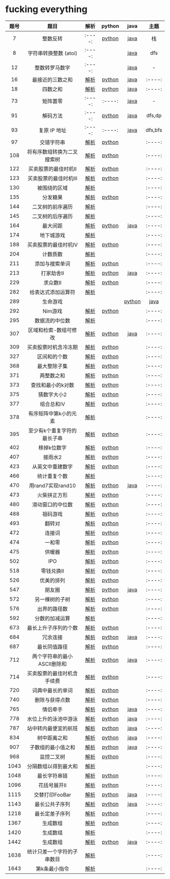 # fucking everything

| 题号 | 题目 | 解析    |  python  |  java  | 主题 |
| :----: | :-----: | :----: | :----: | :----: | :----: |
| 7 | 整数反转 | :----: | [python](code/python/7.py) | [java](code/java/7.java)| 栈|
| 8 | 字符串转换整数 (atoi) | :----: |  | [java](code/java/8.java)| dfs|
| 12 | 整数转罗马数字 | :----: |  | [java](code/java/12.java)| -|
|16| 最接近的三数之和|[解析](docs/哈希表/三数之和/16.最接近的三数之和.md)| [python](code/python/16.py)|[java](code/java/16.java)| :----: |
|18| 四数之和|[解析](docs/哈希表/三数之和/18.四数之和.md)| [python](code/python/18.py)|[java](code/java/18.java)| :----: |
|73| 矩阵置零| :----: |  :----: | [java](code/java/73.java)| - |
|91| 解码方法 | :----: |  [python](code/python/91.py) | [java](code/java/91.java)| dfs,dp |
|93| 复原 IP 地址 | :----: |  :----: | [java](code/java/93.java)| dfs,bfs |
|97| 交错字符串|[解析](docs/DP/编辑距离/97.交错字符串.md)|[python](code/python/97.py) || :----: |
|108| 将有序数组转换为二叉搜索树|[解析](docs/搜索树/108.将有序数组转换为二叉搜索树.md)|[python](code/python/108.py) || :----: |
|122| 买卖股票的最佳时机Ⅱ|[解析](docs/DP/股票问题/122.买卖股票的最佳时机Ⅱ.md)|[python](code/python/122.py) || :----: |
|123| 买卖股票的最佳时机Ⅲ|[解析](docs/DP/股票问题/123.买卖股票的最佳时机Ⅲ.md)|[python](code/python/123.py) || :----: |
|130| 被围绕的区域|[解析](docs/广度优先搜索/130.被围绕的区域.md)| || :----: |
|135| 分发糖果|[解析](docs/贪心算法/135.分发糖果.md)|[python](code/python/135.py) || :----: |
|144| 二叉树的前序遍历|[解析](docs/二叉树的遍历/144.二叉树的前序遍历.md)| || :----: |
|145| 二叉树的后序遍历|[解析](docs/二叉树的遍历/145.二叉树的后序遍历.md)| || :----: |
|164| 最大间距|[解析](docs/桶排序/164.最大间距.md)|[python](code/python/164.py) |[java](code/java/164.java)| :----: |
|174| 地下城游戏|[解析](docs/其他/174.地下城游戏.md)| || :----: |
|188| 买卖股票的最佳时机Ⅳ|[解析](docs/DP/股票问题/188.买卖股票的最佳时机Ⅳ.md)|[python](code/python/188.py) || :----: |
|204| 计数质数|[解析](docs/其他/204.计数质数.md)| || :----: |
|211| 添加与搜索单词|[解析](docs/前缀树/211.添加与搜索单词.md)|[python](code/python/211.py) || :----: |
|213| 打家劫舍Ⅱ|[解析](docs/DP/序列dp/打家劫舍/213.打家劫舍Ⅱ.md)|[python](code/python/213.py) |[java](code/java/213.java)| :----: |
|229| 求众数Ⅱ|[解析](docs/摩尔投票法/229.求众数Ⅱ.md)|[python](code/python/229.py) || :----: |
|282| 给表达式添加运算符|[解析](docs/深度优先搜索(回溯算法)/282.给表达式添加运算符.md)| || :----: |
|289| 生命游戏|| | [python](code/python/289.py)|[java](code/java/91.java)| bfs |
|292| Nim游戏|[解析](docs/博弈论/292.Nim游戏.md)|[python](code/python/292.py) || :----: |
|295| 数据流的中位数|[解析](docs/堆/295.数据流的中位数.md)| || :----: |
|307| 区域和检索-数组可修改|[解析](docs/区间操作/线段树/307.区域和检索-数组可修改.md)|[python](code/python/307.py) |[java](code/java/307.java)| :----: |
|309| 买卖股票时机含冷冻期|[解析](docs/DP/股票问题/309.买卖股票时机含冷冻期.md)|[python](code/python/309.py) || :----: |
|327| 区间和的个数|[解析](docs/归并排序/327.区间和的个数.md)|[python](code/python/327.py) || :----: |
|368| 最大整除子集|[解析](docs/并查集/368.最大整除子集.md)| [python](code/python/368.py) || :----: |
|371| 两整数之和|[解析](docs/位运算/371.两整数之和.md)| [python](code/python/371.py) || :----: |
|373| 查找和最小的k对数|[解析](docs/堆/373.查找和最小的k对数.md)| [python](code/python/373.py) || :----: |
|375| 猜数字大小2|[解析](docs/DP/区间DP/375.猜数字大小2.md)| [python](code/python/375.py) || :----: |
|377| 组合总和IV|[解析](docs/DP/背包问题/无限背包/377.组合总和IV.md)| [python](code/python/377.py) || :----: |
|378| 有序矩阵中第k小的元素|[解析](docs/堆/378.有序矩阵中第k小的元素.md)| || :----: |
|395| 至少有k个重复字符的最长子串|[解析](docs/递归/395.至少有k个重复字符的最长子串.md)|[python](code/python/395.py) || :----: |
|402| 移掉k位数字|[解析](docs/栈/单调栈/402.移掉K位数字.md)|[python](code/python/402.py) || :----: |
|407| 接雨水2|[解析](docs/最短路径算法/407.接雨水2.md)|[python](code/python/407.py) || :----: |
|423| 从英文中重建数字|[解析](docs/脑筋急转弯/423.从英文中重建数字.md)|[python](code/python/423.py) || :----: |
|466| 统计重复个数|[解析](docs/其他/466.统计重复个数.md)| || :----: |
|470| 用rand7实现rand10|[解析](docs/其他/470.用rand7实现rand10.md)|[python](code/python/470.py) |[java](code/java/470.java)| :----: |
|473| 火柴拼正方形|[解析](docs/递归/473.火柴拼正方形.md)|[python](code/python/473.py) || :----: |
|480| 滑动窗口的中位数|[解析](docs/堆/480.滑动窗口的中位数.md)|[python](code/python/480.py) || :----: |
|488| 祖码游戏|[解析](docs/深度优先搜索(回溯算法)/488.祖码游戏.md)|[python](code/python/488.py) || :----: |
|493| 翻转对|[解析](docs/归并排序/493.翻转对.md)|[python](code/python/493.py) || :----: |
|472| 连接词|[解析](docs/前缀树/472.连接词.md)|[python](code/python/472.py) || :----: |
|474| 一和零|[解析](docs/DP/背包问题/01背包/474.一和零.md)|[python](code/python/474.py) || :----: |
|475| 供暖器|[解析](docs/二分查找/475.供暖器.md)|[python](code/python/475.py) || :----: |
|502| IPO|[解析](docs/贪心算法/502.IPO.md)|[python](code/python/502.py) || :----: |
|518| 零钱兑换Ⅱ|[解析](docs/DP/背包问题/无限背包/518.零钱兑换Ⅱ.md)|[python](code/python/518.py) || :----: |
|526| 优美的排列|[解析](docs/DP/状态压缩DP/526.优美的排列.md)|[python](code/python/526.py) || :----: |
|547| 朋友圈|[解析](docs/并查集/547.朋友圈.md)|[python](code/python/547.py) |[java](code/java/547.java)| :----: |
|572| 另一棵树的子树|[解析](docs/并查集/572.另一棵树的子树.md)|[python](code/python/572.py) || :----: |
|576| 出界的路径数|[解析](docs/路径问题/576.出界的路径数.md)| [python](code/python/576.py) || :----: |
|592| 分数的加减运算|[解析](docs/其他/592.分数的加减运算.md)| || :----: |
|673| 最长上升子序列的个数|[解析](docs/LIS(最长上升子序列问题)/673.最长上升子序列的个数.md)|[python](code/python/673.py)|| :----: |
|684| 冗余连接|[解析](docs/并查集/684.冗余连接.md)|[python](code/python/684.py) |[java](code/java/684.java)| :----: |
|687| 最长同值路径|[解析](docs/递归/687.最长同值路径.md)|[python](code/python/687.py) || :----: |
|712| 两个字符串的最小ASCII删除和|[解析](docs/DP/编辑距离/712.两个字符串的最小ASCII删除和.md)|[python](code/python/712.py) |[java](code/java/712.java)| :----: |
|714| 买卖股票的最佳时机含手续费|[解析](docs/DP/股票问题/714.买卖股票的最佳时机含手续费.md)|[python](code/python/714.py) || :----: |
|720| 词典中最长的单词|[解析](docs/前缀树/720.词典中最长的单词.md)|[python](code/python/720.py) || :----: |
|740| 删除与获得点数|[解析](docs/DP/序列dp/740.删除与获得点数.md)|[python](code/python/740.py) || :----: |
|765| 情侣牵手|[解析](docs/并查集/765.情侣牵手.md)|[python](code/python/765.py) |[java](code/java/765.java)| :----: |
|778| 水位上升的泳池中游泳|[解析](docs/贪心算法/778.水位上升的泳池中游泳.md)|[python](code/python/778.py) |[java](code/java/778.java)| :----: |
|787| 站中转内最便宜的航班|[解析](docs/其他/787.K站中转内最便宜的航班.md)|[python](code/python/787.py) |[java](code/java/787.java)| :----: |
|834| 树中距离之和|[解析](docs/其他/834.树中距离之和.md)|[python](code/python/834.py) |[java](code/java/834.java)| :----: |
|907| 子数组的最小值之和|[解析](docs/栈/单调栈/907.子数组的最小值之和.md)|[python](code/python/907.py) |[java](code/java/907.java)| :----: |
|968| 监控二叉树|[解析](docs/贪心算法/968.监控二叉树.md)| [python](code/python/968.py)|| :----: |
|1043| 分隔数组以得到最大和|[解析](docs/其他/1043.分隔数组以得到最大和.md)| || :----: |
|1048| 最长字符串链|[解析](docs/深度优先搜索(回溯算法)/1048.最长字符串链.md)| [python](code/python/1048.py)|| :----: |
|1096| 花括号展开Ⅱ|[解析](docs/递归/1096.花括号展开Ⅱ.md)| [python](code/python/1096.py)|| :----: |
|1115| 交替打印FooBar|[解析](docs/多线程/1115.交替打印FooBar.md)|[python](code/python/1115.py) |[java](code/java/1115.java)| :----: |
|1143| 最长公共子序列|[解析](docs/DP/编辑距离/1143.最长公共子序列.md)|[python](code/python/1143.py) |[java](code/java/1143.java)| :----: |
|1218| 最长定差子序列|[解析](docs/LIS(最长上升子序列问题)/1218.最长定差子序列.md)| [python](code/python/1218.py)|| :----: |
|1367| 生成数组|[解析](docs/其他/1367.二叉树中的链表.md)| [python](code/python/1367.py)|| :----: |
|1420| 生成数组|[解析](docs/其他/1420.生成数组TODO.md)| || :----: |
|1442| 生成数组|[解析](docs/位运算/1442.形成两个异或相等数组的三元组个数.md)|[python](code/python/1442.py)|[java](code/java/1442.java)| :----: |
|1638| 统计只差一个字符的子串数目|[解析](docs/其他/1638.统计只差一个字符的子串数目.md)| || :----: |
|1643| 第k条最小指令|[解析](docs/组合计数问题/1643.第k条最小指令.md)| || :----: |